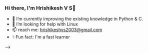 ### Hi there, I'm Hrishikesh V S👋






- 🌱 I’m currently improving the existing knowledge in Python & C.
- 🤔 I’m looking for help with Linux 
- 📫 reach me: hrishikeshvs2003@gmail.com
- ✨Fun fact: I'm a fast learner

-->
